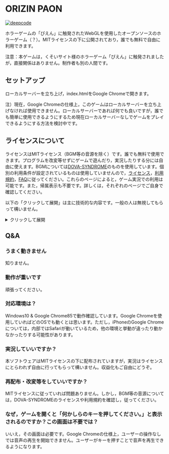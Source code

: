 # ORIZIN PAON

[![deepcode](https://www.deepcode.ai/api/gh/badge?key=eyJhbGciOiJIUzI1NiIsInR5cCI6IkpXVCJ9.eyJwbGF0Zm9ybTEiOiJnaCIsIm93bmVyMSI6IlJvYm90LUludmVudG9yIiwicmVwbzEiOiJPUklaSU4tUGFvbiIsImluY2x1ZGVMaW50IjpmYWxzZSwiYXV0aG9ySWQiOjE5NTA0LCJpYXQiOjE1OTYxODQwNDF9.FSWSh5po0ZOcCQbpd3dwLIHoUFHeYn2FHnJLfBeEGWY)](https://www.deepcode.ai/app/gh/Robot-Inventor/ORIZIN-Paon/_/dashboard?utm_content=gh%2FRobot-Inventor%2FORIZIN-Paon)

ホラーゲームの「ぴえん」に触発されたWebGLを使用したオープンソースのホラーゲーム（？）。MITライセンスの下に公開されており，誰でも無料で自由に利用できます。

注意：本ゲームは，くそいサイト様のホラーゲーム「ぴえん」に触発されましたが，直接関係はありません。制作者も別の人間です。

## セットアップ

ローカルサーバーを立ち上げ，index.htmlをGoogle Chromeで開きます。

注）現在，Google Chromeの仕様上，このゲームはローカルサーバーを立ち上げなければ使用できません。ローカルサーバーであれば何でも良いですが，誰でも簡単に使用できるようにするため現在ローカルサーバーなしでゲームをプレイできるようにする方法を検討中です。

## ライセンスについて

ライセンスはMITライセンス（BGM等の音源を除く）です。誰でも無料で使用できます。プログラムを改変等せずにゲームで遊んだり，実況したりする分には自由に使えます。BGMについては[DOVA-SYNDROME](https://dova-s.jp/)のものを使用しています。個別の利用条件が設定されているものは使用していませんので，[ライセンス](https://dova-s.jp/_contents/license/)，[利用規約](https://dova-s.jp/_contents/agreement/)，[FAQ](https://dova-s.jp/_contents/faq/)に従ってください。これらのページによると，ゲーム実況での利用は可能です。また，帰属表示も不要です。詳しくは，それぞれのページでご自身で確認してください。

以下の「クリックして展開」は主に技術的な内容です。一般の人は無視してもらって構いません。
<details>
<summary>クリックして展開</summary>
DOVA-SYNDROMEのライセンスの禁止事項に

>6\. 作曲・制作者名の表示および偽称の有無を問わず、また、営利、非営利を問わず、音源を配布、または販売すること  
>※オープン・クローズドを問わずインターネット上での公開、CD等媒体での配布など、形態を問わずエンドユーザーが音源のみを利用することができる一切の方法が該当します。  
>7\. コンバート等を行わず、エンドユーザーが容易に音源ファイルに音声ファイルとしてアクセス、複製が可能な状態での利用
>
>（DOVA-SYNDROME 「音源利用ライセンス」より引用）

とありますが，本ゲームで使用している音源は，音声ファイルをテキストファイルにコンバート（ファイル名の拡張子を書き換えるだけではなく，ファイルの中身も変換済み）しており，音楽プレイヤー等では再生できないようになっています。そのため，「コンバート等を行わず」には該当しませんし，「エンドユーザーが**容易に**音源ファイルに**音声ファイルとして**アクセス、複製が可能な状態」でもありません。また，音源を再生するためには本ゲームの内部で使用しているスクリプトを使用する必要があるため，「エンドユーザーが**音源のみを**利用することができる」状態でもありません。

以上のことから，本ゲームはDOVA-SYNDROMEのライセンスの禁止事項には該当しないと考えています。
</details>

## Q&A

### うまく動きません

知りません。

### 動作が重いです

頑張ってください。

### 対応環境は？

Windows10 & Google Chrome85で動作確認しています。Google Chromeを使用していればどのOSでも動くとは思います。ただし，iPhoneのGoogle Chromeについては，内部ではSafariが動いているため，他の環境と挙動が違ったり動かなかったりする可能性があります。

### 実況していいですか？

本ソフトウェアはMITライセンスの下に配布されていますが，実況はライセンスにとらわれず自由に行ってもらって構いません。収益化もご自由にどうぞ。

### 再配布・改変等をしていいですか？

MITライセンスに従っていれば問題ありません。しかし，BGM等の音源については，DOVA-SYNDROMEのライセンスや利用規約を確認し，従ってください。

### なぜ，ゲームを開くと「何かしらのキーを押してください。」と表示されるのですか？この画面は不要では？

いいえ，その画面は必要です。Google Chromeの仕様上，ユーザーの操作なしでは音声の再生を開始できません。ユーザーがキーを押すことで音声を再生できるようになります。
